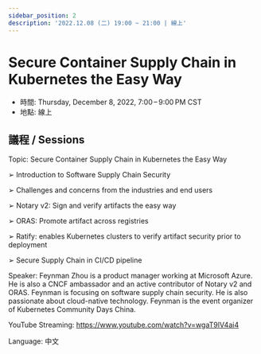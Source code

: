 ```yaml
---
sidebar_position: 2
description: '2022.12.08 (二) 19:00 ~ 21:00 | 線上'
---
```


# Secure Container Supply Chain in Kubernetes the Easy Way
- 時間: Thursday, December 8, 2022, 7:00 – 9:00 PM CST
- 地點: 線上

## 議程 / Sessions

Topic: Secure Container Supply Chain in Kubernetes the Easy Way

➢ Introduction to Software Supply Chain Security

➢ Challenges and concerns from the industries and end users

➢ Notary v2: Sign and verify artifacts the easy way

➢ ORAS: Promote artifact across registries

➢ Ratify: enables Kubernetes clusters to verify artifact security prior to deployment

➢ Secure Supply Chain in CI/CD pipeline 

Speaker: Feynman Zhou is a product manager working at Microsoft Azure. He is also a CNCF ambassador and an active contributor of Notary v2 and ORAS. Feynman is focusing on software supply chain security. He is also passionate about cloud-native technology. Feynman is the event organizer of Kubernetes Community Days China.

YouTube Streaming: https://www.youtube.com/watch?v=wgaT9lV4ai4

Language: 中文
